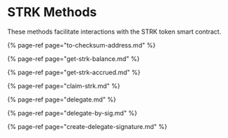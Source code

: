 # STRK Methods

These methods facilitate interactions with the STRK token smart contract.

{% page-ref page="to-checksum-address.md" %}

{% page-ref page="get-strk-balance.md" %}

{% page-ref page="get-strk-accrued.md" %}

{% page-ref page="claim-strk.md" %}

{% page-ref page="delegate.md" %}

{% page-ref page="delegate-by-sig.md" %}

{% page-ref page="create-delegate-signature.md" %}







